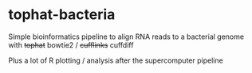 # tophat-bacteria
Simple bioinformatics pipeline to align RNA reads to a bacterial genome with ~~tophat~~ bowtie2 / ~~cufflinks~~ cuffdiff

Plus a lot of R plotting / analysis after the supercomputer pipeline

